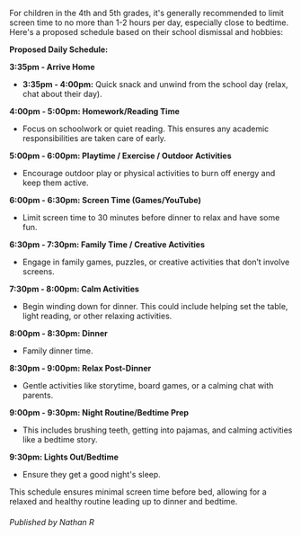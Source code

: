 For children in the 4th and 5th grades, it's generally recommended to limit screen time to no more than 1-2 hours per day, especially close to bedtime. Here's a proposed schedule based on their school dismissal and hobbies:

**Proposed Daily Schedule:**

**3:35pm - Arrive Home**
- **3:35pm - 4:00pm:** Quick snack and unwind from the school day (relax, chat about their day).

**4:00pm - 5:00pm: Homework/Reading Time**
- Focus on schoolwork or quiet reading. This ensures any academic responsibilities are taken care of early.

**5:00pm - 6:00pm: Playtime / Exercise / Outdoor Activities**
- Encourage outdoor play or physical activities to burn off energy and keep them active.

**6:00pm - 6:30pm: Screen Time (Games/YouTube)**
- Limit screen time to 30 minutes before dinner to relax and have some fun.

**6:30pm - 7:30pm: Family Time / Creative Activities**
- Engage in family games, puzzles, or creative activities that don’t involve screens.

**7:30pm - 8:00pm: Calm Activities**
- Begin winding down for dinner. This could include helping set the table, light reading, or other relaxing activities.

**8:00pm - 8:30pm: Dinner**
- Family dinner time.

**8:30pm - 9:00pm: Relax Post-Dinner**
- Gentle activities like storytime, board games, or a calming chat with parents.

**9:00pm - 9:30pm: Night Routine/Bedtime Prep**
- This includes brushing teeth, getting into pajamas, and calming activities like a bedtime story.

**9:30pm: Lights Out/Bedtime**
- Ensure they get a good night's sleep.

This schedule ensures minimal screen time before bed, allowing for a relaxed and healthy routine leading up to dinner and bedtime.



###### Published by Nathan R
